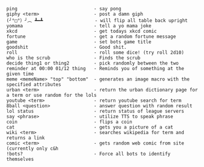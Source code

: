     ping                            - say pong
    giphy <term>                    - post a damn giph
    (╯°□°）╯︵ ┻━┻                   - will flip all table back upright
    yomama                          - tell a yo mama joke
    xkcd                            - get todays xkcd comic
    fortune                         - get a random fortune message
    game                            - set bots game title
    goodshit                        - Good shit.
    roll                            - roll some dice! (try roll 2d10)
    who is the scrub                - Finds the scrub
    decide thing1 or thing2         - pick randomly between the two
    reminder at 00:00 01/12 thing   - Reminds you of something at the given time
    meme <memeName> "top" "bottom"  - generates an image macro with the specified attributes
    urban <term>                    - return the urban dictionary page for a term or use random for the lols
    youtube <term>                  - return youtube search for term
    8ball <question>                - answer question with random result
    lol status                      - return status of league servers
    say <phrase>                    - utilize TTS to speak phrase
    coin                            - flips a coin
    cat                             - gets you a picture of a cat
    wiki <term>                     - searches wikipedia for term and returns a link
    comic <term>                    - gets random web comic from site (currently only c&h
    !bots?                          - Force all bots to identify themselves

